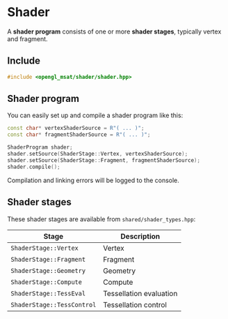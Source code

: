 # Shader

A **shader program** consists of one or more **shader stages**, typically vertex and fragment.

## Include
````c++
#include <opengl_msat/shader/shader.hpp>
````

## Shader program

You can easily set up and compile a shader program like this:

````c++
const char* vertexShaderSource = R"( ... )";
const char* fragmentShaderSource = R"( ... )";

ShaderProgram shader;
shader.setSource(ShaderStage::Vertex, vertexShaderSource);
shader.setSource(ShaderStage::Fragment, fragmentShaderSource);
shader.compile();
````

Compilation and linking errors will be logged to the console.

## Shader stages

These shader stages are available from ``shared/shader_types.hpp``:

| Stage                        | Description             |
|------------------------------|-------------------------|
| ``ShaderStage::Vertex``      | Vertex                  |
| ``ShaderStage::Fragment``    | Fragment                |
| ``ShaderStage::Geometry``    | Geometry                |
| ``ShaderStage::Compute``     | Compute                 |
| ``ShaderStage::TessEval``    | Tessellation evaluation |
| ``ShaderStage::TessControl`` | Tessellation control    |